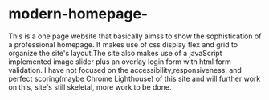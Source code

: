 # modern-homepage-
This is a one page website that basically aimss to show the sophistication of a professional homepage. It makes use of css display flex and grid to organize the site's layout.The site also makes use of a javaScript implemented image slider plus an overlay login form with html form validation. I have not focused on the accessibility,responsiveness, and perfect scoring(maybe Chrome Lighthouse) of this site and will further work on this, site's still skeletal, more work to be done.
